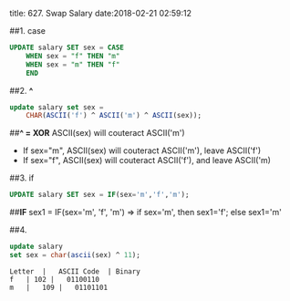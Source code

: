 title: 627. Swap Salary
date:2018-02-21 02:59:12

##1. case
```sql
UPDATE salary SET sex = CASE
    WHEN sex = "f" THEN "m"
    WHEN sex = "m" THEN "f"
    END
```

##2. **^**
```sql
update salary set sex = 
    CHAR(ASCII('f') ^ ASCII('m') ^ ASCII(sex));
```
##**^ = XOR**
ASCII(sex) will couteract ASCII('m')
- If sex="m", ASCII(sex) will couteract ASCII('m'), leave ASCII('f')
- If sex="f", ASCII(sex) will couteract ASCII('f'), and leave ASCII('m)

##3. if
```sql
UPDATE salary SET sex = IF(sex='m','f','m');
```
##**IF**
sex1 = IF(sex='m', 'f', 'm') => if sex='m', then sex1='f'; else sex1='m'

##4.
```sql
update salary
set sex = char(ascii(sex) ^ 11);
```
```table
Letter  |	ASCII Code	| Binary
f	| 102 |   01100110
m   |   109 |   01101101
```


